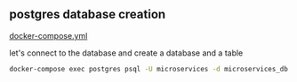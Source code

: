 ## postgres database creation 

[docker-compose.yml](docker-compose.yml)

let's connect to the database and create a database and a table

```bash
docker-compose exec postgres psql -U microservices -d microservices_db
```

```sql